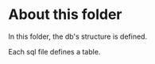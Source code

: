 # About this folder

In this folder, the db's structure is defined.

Each sql file defines a table.

